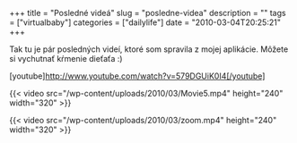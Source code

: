 +++
title = "Posledné videá"
slug = "posledne-videa"
description = ""
tags = ["virtualbaby"]
categories = ["dailylife"]
date = "2010-03-04T20:25:21"
+++

Tak tu je pár posledných videí, ktoré som spravila z mojej aplikácie. Môžete si vychutnať kŕmenie
dieťaťa :)

[youtube]http://www.youtube.com/watch?v=579DGUiK0I4[/youtube]

{{< video src="/wp-content/uploads/2010/03/Movie5.mp4" height="240" width="320" >}}



{{< video src="/wp-content/uploads/2010/03/zoom.mp4" height="240" width="320" >}}


